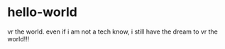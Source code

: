 # hello-world
vr the world.
even if i am not a tech know, i still have the dream to vr the world!!!
